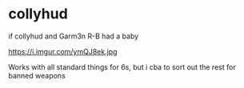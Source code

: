 # collyhud

if collyhud and Garm3n R-B had a baby

https://i.imgur.com/ymQJ8ek.jpg

Works with all standard things for 6s, but i cba to sort out the rest for banned weapons
